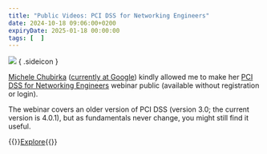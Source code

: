 ```yaml
---
title: "Public Videos: PCI DSS for Networking Engineers"
date: 2024-10-18 09:06:00+0200
expiryDate: 2025-01-18 00:00:00
tags: [  ]
---
```

![](/2024/10/dalle-security-engineer.jpeg)
{ .sideicon }

[Michele Chubirka](https://www.ipspace.net/Author:Michele_Chubirka) ([currently at Google](https://cloud.google.com/developers/advocates/michele-chubirka)) kindly allowed me to make her [PCI DSS for Networking Engineers](https://my.ipspace.net/bin/list?id=PCIDSS) webinar public (available without registration or login).

The webinar covers an older version of PCI DSS (version 3.0; the current version is 4.0.1), but as fundamentals never change, you might still find it useful.

{{<jump>}}[Explore](https://my.ipspace.net/bin/list?id=PCIDSS){{</jump>}}